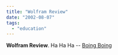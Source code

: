```yaml
---
title: "Wolfram Review"
date: "2002-08-07"
tags: 
  - "education"
---
```


**Wolfram Review**. Ha Ha Ha -- [Boing Boing](http://boingboing.net/2002_08_01_archive.html#85323411)
